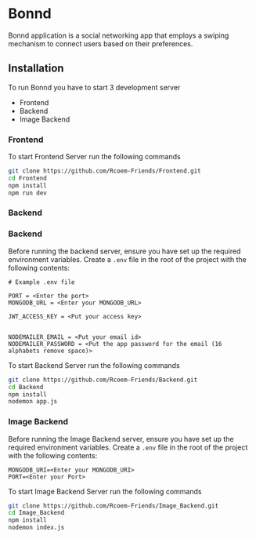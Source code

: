 
# Bonnd

Bonnd application is a social networking app that employs a swiping mechanism to connect users based on their preferences.

## Installation

To run Bonnd you have to start 3 development server

- Frontend
- Backend
- Image Backend

### Frontend

To start Frontend Server run the following commands

```bash
git clone https://github.com/Rcoem-Friends/Frontend.git
cd Frontend
npm install
npm run dev
```

### Backend

### Backend

Before running the backend server, ensure you have set up the required environment variables. Create a `.env` file in the root of the project with the following contents:

```env
# Example .env file

PORT = <Enter the port>
MONGODB_URL = <Enter your MONGODB_URL>

JWT_ACCESS_KEY = <Put your access key>


NODEMAILER_EMAIL = <Put your email id>
NODEMAILER_PASSWORD = <Put the app password for the email (16 alphabets remove space)>
```

To start Backend Server run the following commands

```bash
git clone https://github.com/Rcoem-Friends/Backend.git
cd Backend
npm install
nodemon app.js
```

### Image Backend

Before running the Image Backend server, ensure you have set up the required environment variables. Create a `.env` file in the root of the project with the following contents:

```env
MONGODB_URI=<Enter your MONGODB_URI>
PORT=<Enter your Port>
```

To start Image Backend Server run the following commands

```bash
git clone https://github.com/Rcoem-Friends/Image_Backend.git
cd Image_Backend
npm install
nodemon index.js
```
